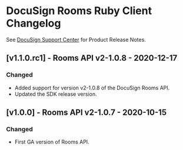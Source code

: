 # DocuSign Rooms Ruby Client Changelog
See [DocuSign Support Center](https://support.docusign.com/en/releasenotes/) for Product Release Notes.

## [v1.1.0.rc1] - Rooms API v2-1.0.8 - 2020-12-17
### Changed
- Added support for version v2-1.0.8 of the DocuSign Rooms API.
- Updated the SDK release version.

## [v1.0.0] - Rooms API v2-1.0.7 - 2020-10-15
### Changed
- First GA version of Rooms API.